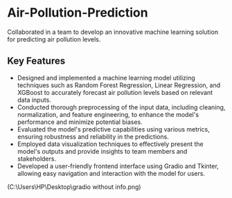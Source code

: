 # Air-Pollution-Prediction


Collaborated in a team to develop an innovative machine learning solution for predicting air pollution levels.

## Key Features

- Designed and implemented a machine learning model utilizing techniques such as Random Forest Regression, Linear Regression, and XGBoost to accurately forecast air pollution levels based on relevant data inputs.
- Conducted thorough preprocessing of the input data, including cleaning, normalization, and feature engineering, to enhance the model's performance and minimize potential biases.
- Evaluated the model's predictive capabilities using various metrics, ensuring robustness and reliability in the predictions.
- Employed data visualization techniques to effectively present the model's outputs and provide insights to team members and stakeholders.
- Developed a user-friendly frontend interface using Gradio and Tkinter, allowing easy navigation and interaction with the model for users.

(C:\Users\HP\Desktop\gradio without info.png)



